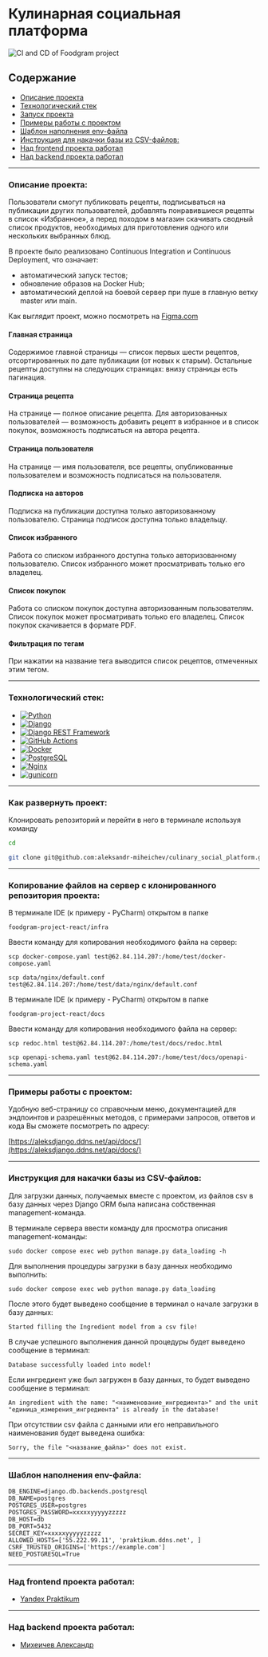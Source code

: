 # Кулинарная социальная платформа

![CI and CD of Foodgram project](https://github.com/aleksandr-miheichev/foodgram-project-react/actions/workflows/foodgram_workflow.yml/badge.svg)

## Содержание

- [Описание проекта](#Описание-проекта)
- [Технологический стек](#Технологический-стек)
- [Запуск проекта](#Запуск-проекта)
- [Примеры работы с проектом](#Примеры-работы-с-проектом)
- [Шаблон наполнения env-файла](#Шаблон-наполнения-env-файла)
- [Инструкция для накачки базы из CSV-файлов:](#Инструкция-для-накачки-базы-из-CSV-файлов)
- [Над frontend проекта работал](#Над-frontend-проекта-работал)
- [Над backend проекта работал](#Над-backend-проекта-работал)

---

### Описание проекта:

Пользователи смогут публиковать рецепты, подписываться на публикации других
пользователей, добавлять понравившиеся рецепты в список «Избранное», а перед
походом в магазин скачивать сводный список продуктов, необходимых для
приготовления одного или нескольких выбранных блюд.

В проекте было реализовано Continuous Integration и Continuous Deployment, что
означает:

- автоматический запуск тестов;
- обновление образов на Docker Hub;
- автоматический деплой на боевой сервер при пуше в главную ветку master или
  main.

Как выглядит проект, можно посмотреть на [Figma.com](https://clck.ru/TrMSi)

#### Главная страница

Содержимое главной страницы — список первых шести рецептов, отсортированных по
дате публикации (от новых к старым). Остальные рецепты доступны на следующих
страницах: внизу страницы есть пагинация.

#### Страница рецепта

На странице — полное описание рецепта. Для авторизованных пользователей —
возможность добавить рецепт в избранное и в список покупок, возможность
подписаться на автора рецепта.

#### Страница пользователя

На странице — имя пользователя, все рецепты, опубликованные пользователем и
возможность подписаться на пользователя.

#### Подписка на авторов

Подписка на публикации доступна только авторизованному пользователю. Страница
подписок доступна только владельцу.

#### Список избранного

Работа со списком избранного доступна только авторизованному пользователю.
Список избранного может просматривать только его владелец.

#### Список покупок

Работа со списком покупок доступна авторизованным пользователям. Список покупок
может просматривать только его владелец. Список покупок скачивается в формате
PDF.

#### Фильтрация по тегам

При нажатии на название тега выводится список рецептов, отмеченных этим тегом.

---

### Технологический стек:

- [![Python](https://img.shields.io/badge/python-3670A0?style=for-the-badge&logo=python&logoColor=ffdd54)](https://www.python.org/)
- [![Django](https://img.shields.io/badge/Django-092E20?style=for-the-badge&logo=django&logoColor=green)](https://www.djangoproject.com/)
- [![Django REST Framework](https://img.shields.io/badge/DJANGO-REST-ff1709?style=for-the-badge&logo=django&logoColor=white&color=ff1709&labelColor=gray)](https://www.django-rest-framework.org/)
- [![GitHub Actions](https://img.shields.io/badge/github%20actions-%232671E5.svg?style=for-the-badge&logo=githubactions&logoColor=white)](https://github.com/features/actions)
- [![Docker](https://img.shields.io/badge/docker-%230db7ed.svg?style=for-the-badge&logo=docker&logoColor=white)](https://www.docker.com/)
- [![PostgreSQL](https://img.shields.io/badge/PostgreSQL-316192?style=for-the-badge&logo=postgresql&logoColor=white)](https://www.postgresql.org/)
- [![Nginx](https://img.shields.io/badge/nginx-%23009639.svg?style=for-the-badge&logo=nginx&logoColor=white)](https://nginx.org/ru/)
- [![gunicorn](https://img.shields.io/badge/gunicorn-%298729.svg?style=for-the-badge&logo=gunicorn&logoColor=white)](https://gunicorn.org/)

---

### Как развернуть проект:

Клонировать репозиторий и перейти в него в терминале используя команду

```bash
cd
```

```bash
git clone git@github.com:aleksandr-miheichev/culinary_social_platform.git
```

---

### Копирование файлов на сервер с клонированного репозитория проекта:

В терминале IDE (к примеру - PyCharm) открытом в папке

```
foodgram-project-react/infra
```

Ввести команду для копирования необходимого файла на сервер:

```
scp docker-compose.yaml test@62.84.114.207:/home/test/docker-compose.yaml
```

```
scp data/nginx/default.conf test@62.84.114.207:/home/test/data/nginx/default.conf
```

В терминале IDE (к примеру - PyCharm) открытом в папке

```
foodgram-project-react/docs
```

Ввести команду для копирования необходимого файла на сервер:

```
scp redoc.html test@62.84.114.207:/home/test/docs/redoc.html
```

```
scp openapi-schema.yaml test@62.84.114.207:/home/test/docs/openapi-schema.yaml
```

---

### Примеры работы с проектом:

Удобную веб-страницу со справочным меню, документацией для эндпоинтов и
разрешённых методов, с примерами запросов, ответов и кода Вы сможете посмотреть
по адресу:

[https://aleksdjango.ddns.net/api/docs/](https://aleksdjango.ddns.net/api/docs/)

---

### Инструкция для накачки базы из CSV-файлов:

Для загрузки данных, получаемых вместе с проектом, из файлов csv в базу данных
через Django ORM была написана собственная management-команда.

В терминале сервера ввести команду для просмотра описания management-команды:

```
sudo docker compose exec web python manage.py data_loading -h
```

Для выполнения процедуры загрузки в базу данных необходимо выполнить:

```
sudo docker compose exec web python manage.py data_loading
```

После этого будет выведено сообщение в терминал о начале загрузки в базу
данных:

```
Started filling the Ingredient model from a csv file!
```

В случае успешного выполнения данной процедуры будет выведено сообщение в
терминал:

```
Database successfully loaded into model!
```

Если ингредиент уже был загружен в базу данных, то будет выведено сообщение в
терминал:

```
An ingredient with the name: "<наименование_ингредиента>" and the unit 
"единица_измерения_ингредиента" is already in the database!
```

При отсутствии csv файла с данными или его неправильного наименования будет
выведена ошибка:

```
Sorry, the file "<название_файла>" does not exist.
```

---

### Шаблон наполнения env-файла:

```
DB_ENGINE=django.db.backends.postgresql
DB_NAME=postgres
POSTGRES_USER=postgres
POSTGRES_PASSWORD=xxxxxyyyyyzzzzz
DB_HOST=db
DB_PORT=5432
SECRET_KEY=xxxxxyyyyyzzzzz
ALLOWED_HOSTS=['55.222.99.11', 'praktikum.ddns.net', ]
CSRF_TRUSTED_ORIGINS=['https://example.com']
NEED_POSTGRESQL=True
```

---

### Над frontend проекта работал:

- [Yandex Praktikum](https://github.com/yandex-praktikum)

---

### Над backend проекта работал:

- [Михеичев Александр](https://github.com/aleksandr-miheichev)
